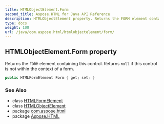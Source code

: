 ```yaml
---
title: HTMLObjectElement.Form
second_title: Aspose.HTML for Java API Reference
description: HTMLObjectElement property. Returns the FORM element containing this control. Returns null if this control is not within the context of a form
type: docs
weight: 100
url: /java/com.aspose.html/htmlobjectelement/form/
---
```

## HTMLObjectElement.Form property

Returns the `FORM` element containing this control. Returns `null` if this control is not within the context of a form.

```java
public HTMLFormElement Form { get; set; }
```

### See Also

* class [HTMLFormElement](../../htmlformelement/)
* class [HTMLObjectElement](../)
* package [com.aspose.html](../../htmlobjectelement/)
* package [Aspose.HTML](../../../)
